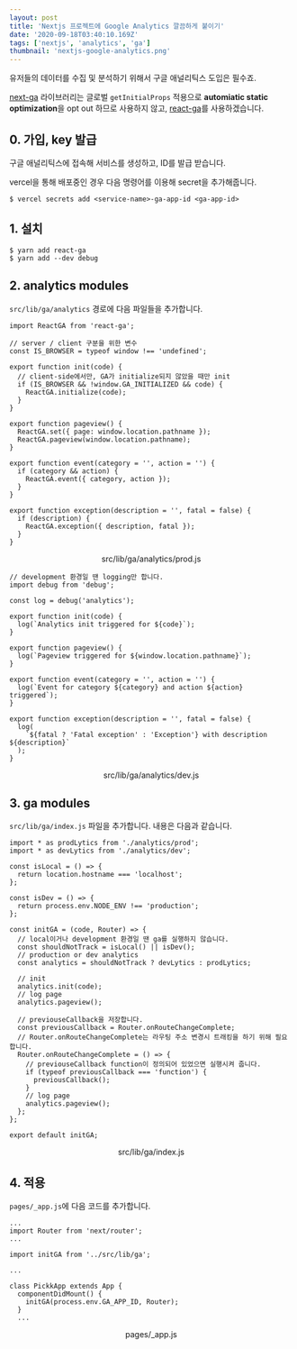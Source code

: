 ```yaml
---
layout: post
title: 'Nextjs 프로젝트에 Google Analytics 깔끔하게 붙이기'
date: '2020-09-18T03:40:10.169Z'
tags: ['nextjs', 'analytics', 'ga']
thumbnail: 'nextjs-google-analytics.png'
---
```


유저들의 데이터를 수집 및 분석하기 위해서 구글 애널리틱스 도입은 필수죠.

[next-ga](https://www.npmjs.com/package/next-ga) 라이브러리는 글로벌 `getInitialProps` 적용으로 **automiatic static optimization**을 opt out 하므로 사용하지 않고, [react-ga](https://www.npmjs.com/package/react-ga)를 사용하겠습니다.

## 0. 가입, key 발급

구글 애널리틱스에 접속해 서비스를 생성하고, ID를 발급 받습니다.

vercel을 통해 배포중인 경우 다음 명령어를 이용해 secret을 추가해줍니다.

```shell
$ vercel secrets add <service-name>-ga-app-id <ga-app-id>
```

## 1. 설치

```shell
$ yarn add react-ga
$ yarn add --dev debug
```

## 2. analytics modules

`src/lib/ga/analytics` 경로에 다음 파일들을 추가합니다.

```tsx
import ReactGA from 'react-ga';

// server / client 구분을 위한 변수
const IS_BROWSER = typeof window !== 'undefined';

export function init(code) {
  // client-side에서만, GA가 initialize되지 않았을 때만 init
  if (IS_BROWSER && !window.GA_INITIALIZED && code) {
    ReactGA.initialize(code);
  }
}

export function pageview() {
  ReactGA.set({ page: window.location.pathname });
  ReactGA.pageview(window.location.pathname);
}

export function event(category = '', action = '') {
  if (category && action) {
    ReactGA.event({ category, action });
  }
}

export function exception(description = '', fatal = false) {
  if (description) {
    ReactGA.exception({ description, fatal });
  }
}
```

<center>src/lib/ga/analytics/prod.js</center>

```tsx
// development 환경일 땐 logging만 합니다.
import debug from 'debug';

const log = debug('analytics');

export function init(code) {
  log(`Analytics init triggered for ${code}`);
}

export function pageview() {
  log(`Pageview triggered for ${window.location.pathname}`);
}

export function event(category = '', action = '') {
  log(`Event for category ${category} and action ${action} triggered`);
}

export function exception(description = '', fatal = false) {
  log(
    `${fatal ? 'Fatal exception' : 'Exception'} with description ${description}`
  );
}
```

<center>src/lib/ga/analytics/dev.js</center>

## 3. ga modules

`src/lib/ga/index.js` 파일을 추가합니다. 내용은 다음과 같습니다.

```tsx
import * as prodLytics from './analytics/prod';
import * as devLytics from './analytics/dev';

const isLocal = () => {
  return location.hostname === 'localhost';
};

const isDev = () => {
  return process.env.NODE_ENV !== 'production';
};

const initGA = (code, Router) => {
  // local이거나 development 환경일 땐 ga를 실행하지 않습니다.
  const shouldNotTrack = isLocal() || isDev();
  // production or dev analytics
  const analytics = shouldNotTrack ? devLytics : prodLytics;

  // init
  analytics.init(code);
  // log page
  analytics.pageview();

  // previouseCallback을 저장합니다.
  const previousCallback = Router.onRouteChangeComplete;
  // Router.onRouteChangeComplete는 라우팅 주소 변경시 트래킹을 하기 위해 필요합니다.
  Router.onRouteChangeComplete = () => {
    // previouseCallback function이 정의되어 있었으면 실행시켜 줍니다.
    if (typeof previousCallback === 'function') {
      previousCallback();
    }
    // log page
    analytics.pageview();
  };
};

export default initGA;
```

<center>src/lib/ga/index.js</center>

## 4. 적용

`pages/_app.js`에 다음 코드를 추가합니다.

```tsx
...
import Router from 'next/router';
...

import initGA from '../src/lib/ga';

...

class PickkApp extends App {
  componentDidMount() {
    initGA(process.env.GA_APP_ID, Router);
  }
  ...
```

<center>pages/_app.js</center>
